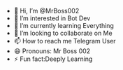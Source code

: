 - 👋 Hi, I’m @MrBoss002
- 👀 I’m interested in Bot Dev
- 🌱 I’m currently learning Everything
- 💞️ I’m looking to collaborate on Me
- 📫 How to reach me Telegram User
- 😄 Pronouns: Mr Boss 002
- ⚡ Fun fact:Deeply Learning

<!---
MrBoss002/MrBoss002 is a ✨ special ✨ repository because its `README.md` (this file) appears on your GitHub profile.
You can click the Preview link to take a look at your changes.
--->
